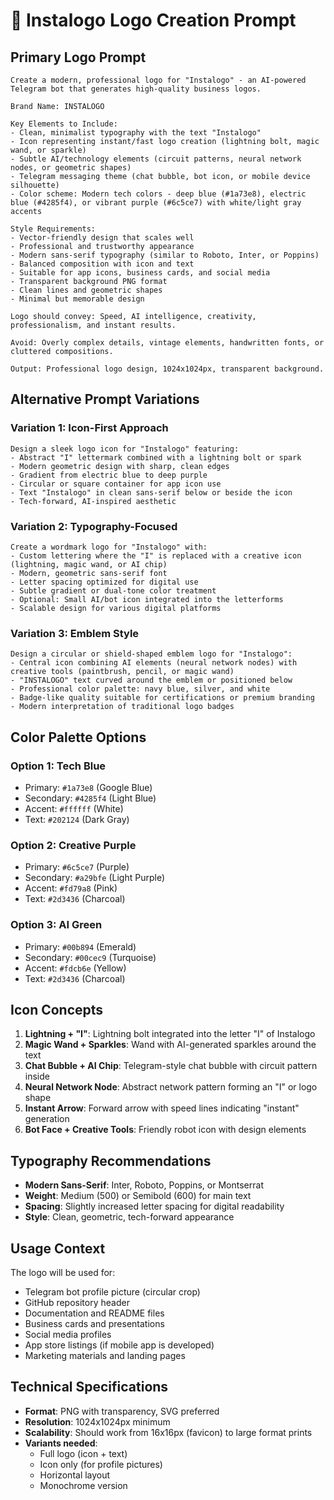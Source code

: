 # 🎨 Instalogo Logo Creation Prompt

## Primary Logo Prompt

```
Create a modern, professional logo for "Instalogo" - an AI-powered Telegram bot that generates high-quality business logos. 

Brand Name: INSTALOGO

Key Elements to Include:
- Clean, minimalist typography with the text "Instalogo" 
- Icon representing instant/fast logo creation (lightning bolt, magic wand, or sparkle)
- Subtle AI/technology elements (circuit patterns, neural network nodes, or geometric shapes)
- Telegram messaging theme (chat bubble, bot icon, or mobile device silhouette)
- Color scheme: Modern tech colors - deep blue (#1a73e8), electric blue (#4285f4), or vibrant purple (#6c5ce7) with white/light gray accents

Style Requirements:
- Vector-friendly design that scales well
- Professional and trustworthy appearance
- Modern sans-serif typography (similar to Roboto, Inter, or Poppins)
- Balanced composition with icon and text
- Suitable for app icons, business cards, and social media
- Transparent background PNG format
- Clean lines and geometric shapes
- Minimal but memorable design

Logo should convey: Speed, AI intelligence, creativity, professionalism, and instant results.

Avoid: Overly complex details, vintage elements, handwritten fonts, or cluttered compositions.

Output: Professional logo design, 1024x1024px, transparent background.
```

## Alternative Prompt Variations

### Variation 1: Icon-First Approach
```
Design a sleek logo icon for "Instalogo" featuring:
- Abstract "I" lettermark combined with a lightning bolt or spark
- Modern geometric design with sharp, clean edges  
- Gradient from electric blue to deep purple
- Circular or square container for app icon use
- Text "Instalogo" in clean sans-serif below or beside the icon
- Tech-forward, AI-inspired aesthetic
```

### Variation 2: Typography-Focused
```
Create a wordmark logo for "Instalogo" with:
- Custom lettering where the "I" is replaced with a creative icon (lightning, magic wand, or AI chip)
- Modern, geometric sans-serif font
- Letter spacing optimized for digital use
- Subtle gradient or dual-tone color treatment
- Optional: Small AI/bot icon integrated into the letterforms
- Scalable design for various digital platforms
```

### Variation 3: Emblem Style
```
Design a circular or shield-shaped emblem logo for "Instalogo":
- Central icon combining AI elements (neural network nodes) with creative tools (paintbrush, pencil, or magic wand)
- "INSTALOGO" text curved around the emblem or positioned below
- Professional color palette: navy blue, silver, and white
- Badge-like quality suitable for certifications or premium branding
- Modern interpretation of traditional logo badges
```

## Color Palette Options

### Option 1: Tech Blue
- Primary: `#1a73e8` (Google Blue)
- Secondary: `#4285f4` (Light Blue) 
- Accent: `#ffffff` (White)
- Text: `#202124` (Dark Gray)

### Option 2: Creative Purple
- Primary: `#6c5ce7` (Purple)
- Secondary: `#a29bfe` (Light Purple)
- Accent: `#fd79a8` (Pink)
- Text: `#2d3436` (Charcoal)

### Option 3: AI Green
- Primary: `#00b894` (Emerald)
- Secondary: `#00cec9` (Turquoise)
- Accent: `#fdcb6e` (Yellow)
- Text: `#2d3436` (Charcoal)

## Icon Concepts

1. **Lightning + "I"**: Lightning bolt integrated into the letter "I" of Instalogo
2. **Magic Wand + Sparkles**: Wand with AI-generated sparkles around the text
3. **Chat Bubble + AI Chip**: Telegram-style chat bubble with circuit pattern inside
4. **Neural Network Node**: Abstract network pattern forming an "I" or logo shape
5. **Instant Arrow**: Forward arrow with speed lines indicating "instant" generation
6. **Bot Face + Creative Tools**: Friendly robot icon with design elements

## Typography Recommendations

- **Modern Sans-Serif**: Inter, Roboto, Poppins, or Montserrat
- **Weight**: Medium (500) or Semibold (600) for main text
- **Spacing**: Slightly increased letter spacing for digital readability
- **Style**: Clean, geometric, tech-forward appearance

## Usage Context

The logo will be used for:
- Telegram bot profile picture (circular crop)
- GitHub repository header
- Documentation and README files
- Business cards and presentations
- Social media profiles
- App store listings (if mobile app is developed)
- Marketing materials and landing pages

## Technical Specifications

- **Format**: PNG with transparency, SVG preferred
- **Resolution**: 1024x1024px minimum
- **Scalability**: Should work from 16x16px (favicon) to large format prints
- **Variants needed**: 
  - Full logo (icon + text)
  - Icon only (for profile pictures)
  - Horizontal layout
  - Monochrome version
